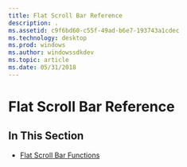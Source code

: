 ```yaml
---
title: Flat Scroll Bar Reference
description: .
ms.assetid: c9f6bd60-c55f-49ad-b6e7-193743a1cdec
ms.technology: desktop
ms.prod: windows
ms.author: windowssdkdev
ms.topic: article
ms.date: 05/31/2018
---
```


# Flat Scroll Bar Reference

## In This Section

-   [Flat Scroll Bar Functions](bumper-flat-scroll-bars-reference-functions.md)

 

 




